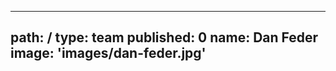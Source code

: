 ---
path: /
type: team
published: 0
name: Dan Feder
image: 'images/dan-feder.jpg'
-----------------------------
